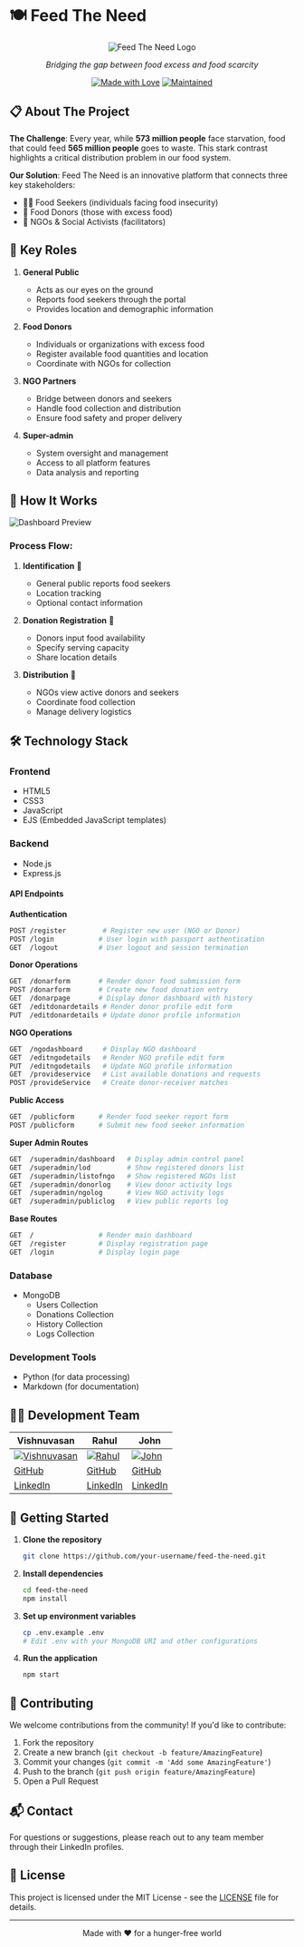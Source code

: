 # 🍽️ Feed The Need

<div align="center">

![Feed The Need Logo](https://user-images.githubusercontent.com/113793678/205454471-648128b3-0a64-40ce-bce1-bd555b718cdc.png)

*Bridging the gap between food excess and food scarcity*

[![Made with Love](https://img.shields.io/badge/Made%20with-Love-red.svg)](https://github.com/Cipher-unhsiV/Feed-The-Need)
[![Maintained](https://img.shields.io/badge/Maintained%3F-yes-green.svg)](https://github.com/Cipher-unhsiV/Feed-The-Need)

</div>

## 📋 About The Project

**The Challenge**: Every year, while **573 million people** face starvation, food that could feed **565 million people** goes to waste. This stark contrast highlights a critical distribution problem in our food system.

**Our Solution**: Feed The Need is an innovative platform that connects three key stakeholders:
- 🙋‍♂️ Food Seekers (individuals facing food insecurity)
- 🤲 Food Donors (those with excess food)
- 🏢 NGOs & Social Activists (facilitators)

## 👥 Key Roles

1. **General Public** 
   - Acts as our eyes on the ground
   - Reports food seekers through the portal
   - Provides location and demographic information

2. **Food Donors**
   - Individuals or organizations with excess food
   - Register available food quantities and location
   - Coordinate with NGOs for collection

3. **NGO Partners**
   - Bridge between donors and seekers
   - Handle food collection and distribution
   - Ensure food safety and proper delivery

4. **Super-admin**
   - System oversight and management
   - Access to all platform features
   - Data analysis and reporting

## 🎯 How It Works

![Dashboard Preview](https://user-images.githubusercontent.com/113793678/205455521-1969da2c-2c8a-497a-8287-edd3302f15d3.png)

### Process Flow:

1. **Identification** 📍
   - General public reports food seekers
   - Location tracking
   - Optional contact information
   
2. **Donation Registration** 📝
   - Donors input food availability
   - Specify serving capacity
   - Share location details

3. **Distribution** 🚚
   - NGOs view active donors and seekers
   - Coordinate food collection
   - Manage delivery logistics

## 🛠️ Technology Stack

### Frontend
- HTML5
- CSS3
- JavaScript
- EJS (Embedded JavaScript templates)

### Backend
- Node.js
- Express.js

#### API Endpoints

**Authentication**
```bash
POST /register         # Register new user (NGO or Donor)
POST /login           # User login with passport authentication
GET  /logout          # User logout and session termination
```

**Donor Operations**
```bash
GET  /donarform       # Render donor food submission form
POST /donarform       # Create new food donation entry
GET  /donarpage       # Display donor dashboard with history
GET  /editdonardetails # Render donor profile edit form
PUT  /editdonardetails # Update donor profile information
```

**NGO Operations**
```bash
GET  /ngodashboard     # Display NGO dashboard
GET  /editngodetails   # Render NGO profile edit form
PUT  /editngodetails   # Update NGO profile information
GET  /provideservice   # List available donations and requests
POST /provideService   # Create donor-receiver matches
```

**Public Access**
```bash
GET  /publicform      # Render food seeker report form
POST /publicform      # Submit new food seeker information
```

**Super Admin Routes**
```bash
GET  /superadmin/dashboard   # Display admin control panel
GET  /superadmin/lod         # Show registered donors list
GET  /superadmin/listofngo   # Show registered NGOs list
GET  /superadmin/donorlog    # View donor activity logs
GET  /superadmin/ngolog      # View NGO activity logs
GET  /superadmin/publiclog   # View public reports log
```

**Base Routes**
```bash
GET  /                # Render main dashboard
GET  /register        # Display registration page
GET  /login           # Display login page
```

### Database
- MongoDB
  - Users Collection
  - Donations Collection
  - History Collection
  - Logs Collection

### Development Tools
- Python (for data processing)
- Markdown (for documentation)

## 👨‍💻 Development Team

<div align="center">

| Vishnuvasan | Rahul | John |
|-------------|-------|------|
| [![Vishnuvasan](https://avatars.githubusercontent.com/Cipher-unhsiV?s=150&v=1)](https://github.com/Cipher-unhsiV) | [![Rahul](https://avatars.githubusercontent.com/Rahul040202?s=150&v=1)](https://github.com/Rahul040202) | [![John](https://avatars.githubusercontent.com/john-williams-m?s=150&v=1)](https://github.com/john-williams-m) |
| [GitHub](https://github.com/Cipher-unhsiV) | [GitHub](https://github.com/Rahul040202) | [GitHub](https://github.com/john-williams-m) |
| [LinkedIn](https://www.linkedin.com/in/cipher-unhsiv/) | [LinkedIn](https://www.linkedin.com/in/rahul-g-9ba993224/) | [LinkedIn](https://www.linkedin.com/in/john-williams-964a81248/) |

</div>

## 🚀 Getting Started

1. **Clone the repository**
   ```bash
   git clone https://github.com/your-username/feed-the-need.git
   ```

2. **Install dependencies**
   ```bash
   cd feed-the-need
   npm install
   ```

3. **Set up environment variables**
   ```bash
   cp .env.example .env
   # Edit .env with your MongoDB URI and other configurations
   ```

4. **Run the application**
   ```bash
   npm start
   ```

## 🤝 Contributing

We welcome contributions from the community! If you'd like to contribute:

1. Fork the repository
2. Create a new branch (`git checkout -b feature/AmazingFeature`)
3. Commit your changes (`git commit -m 'Add some AmazingFeature'`)
4. Push to the branch (`git push origin feature/AmazingFeature`)
5. Open a Pull Request

## 📬 Contact

For questions or suggestions, please reach out to any team member through their LinkedIn profiles.

## 📄 License

This project is licensed under the MIT License - see the [LICENSE](LICENSE) file for details.

---
<div align="center">
Made with ❤️ for a hunger-free world
</div>
